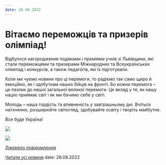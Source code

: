 ```yaml
---
date: 26.08.2022
---
```

# Вітаємо переможців та призерів олімпіад!

Відбулося нагородження подяками і преміями учнів зі Львівщини, які стали переможцями та призерами Міжнародних та Всеукраїнських олімпіад і конкурсів, а також педагогів, які їх підготували.

Коли ми чуємо новини про ці перемоги, то радіємо так само щиро й емоційно, як і здобуткам наших бійців на фронті. Бо кожна перемога – це пазлик до нашої загальної великої перемоги. Це вклад у те, як нашу націю приймає світ і як ми бачимо себе у світі.

Молодь – наша гордість та впевненість у завтрашньому дні. Вчіться натхненно, розширюйте світогляд, здобувайте освіту і творіть майбутнє.

Все буде Україна!

![](/images/blog/вітаємо-переможців-та-призерів-олімпіад/photo_2022-08-26_17-16-51.jpg)

![](/images/blog/вітаємо-переможців-та-призерів-олімпіад/photo_2022-08-26_17-16-57.jpg)

[Джерело повідомлення](https://m.facebook.com/story.php?story_fbid=pfbid02ja2S1mH9sbqbUimhatJsp7F18WNpL5xiXELQTfCZpSznSqe8iyEN6uUwVg9DoEsXl&amp;id=100000800510298)

[Читати усі новини](/news)
date: 26.08.2022

